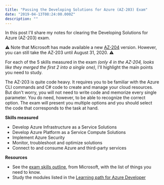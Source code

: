 ```yaml
---
title: "Passing the Developing Solutions for Azure (AZ-203) Exam"
date: "2019-04-13T08:24:00.000Z"
description: ""
---
```


In this post I'll share my notes for clearing the Developing Solutions for Azure (AZ-203) exam. 

⚠️ Note that Microsoft has made available a new [AZ-204](https://docs.microsoft.com/en-us/learn/certifications/exams/az-204) version. 
However, you can still take the AZ-203 until August 31, 2020. ⚠

For each of the 5 skills measured in the exam *(only 4 in the AZ-204, looks like they merged the first 2 into a single one)*, I'll highlight the main points you need to study.

The AZ-203 is quite code heavy. It requires you to be familiar with the Azure CLI commands and C# code to create and manage your cloud resources. But don't worry, you will not need to write code and memorize every single parameter. You do need, however, to be able to recognize the correct option. The exam will present you multiple options and you should select the code that corresponds to the task at hand.

**Skills measured**

- Develop Azure Infrastructure as a Service Solutions
- Develop Azure Platform as a Service Compute Solutions
- Implement Azure Security
- Monitor, troubleshoot and optimize solutions
- Connect to and consume Azure and third-party services

**Resources**

- See the [exam skills outline](https://query.prod.cms.rt.microsoft.com/cms/api/am/binary/RE3VEHC), from Microsoft, with the list of things you need to know.
- Study the modules listed in the [Learning path for Azure Developer](https://query.prod.cms.rt.microsoft.com/cms/api/am/binary/RWtQqM)





